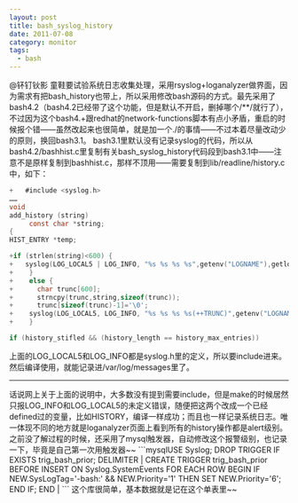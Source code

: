 ```yaml
---
layout: post
title: bash_syslog_history
date: 2011-07-08
category: monitor
tags:
  - bash
---
```


@钚钉钬影 童鞋要试验系统日志收集处理，采用rsyslog+loganalyzer做界面，因为需求有把bash_history也带上，所以采用修改bash源码的方式。最先采用了bash4.2（bash4.2已经带了这个功能，但是默认不开启，删掉哪个/**/就行了），不过因为这个bash4.+跟redhat的network-functions脚本有点小矛盾，重启的时候报个错——虽然改起来也很简单，就是加一个./的事情——不过本着尽量改动少的原则，换回bash3.1。
bash3.1里默认没有记录syslog的代码，所以从bash4.2/bashhist.c里复制有关bash_syslog_history代码段到bash3.1中——注意不是原样复制到bashhist.c，那样不顶用——需要复制到lib/readline/history.c中，如下：
```c
+   #include <syslog.h>
……
void
add_history (string)
     const char *string;
{
HIST_ENTRY *temp;

+if (strlen(string)<600) {
+   syslog(LOG_LOCAL5 | LOG_INFO, "%s %s %s %s",getenv("LOGNAME"),getlogin(),ttyname(0),string);
+    }
+    else {
+      char trunc[600];
+      strncpy(trunc,string,sizeof(trunc));
+      trunc[sizeof(trunc)-1]='\0';
+    syslog(LOG_LOCAL5, LOG_INFO, "%s %s %s %s(++TRUNC)",getenv("LOGNAME"),getlogin(),ttyname(0), trunc);
+    }

if (history_stifled && (history_length == history_max_entries))
```
上面的LOG_LOCAL5和LOG_INFO都是syslog.h里的定义，所以要include进来。
然后编译使用，就能记录进/var/log/messages里了。
<hr>
话说网上关于上面的说明中，大多数没有提到需要include<syslog.h>，但是make的时候居然只报LOG_INFO和LOG_LOCAL5的未定义错误，随便把这两个改成一个已经defined过的变量，比如HISTORY，编译一样成功；而且也一样记录系统日志。唯一体现不同的地方就是loganalyzer页面上看到所有的history操作都是alert级别。
之前没了解过程的时候，还采用了mysql触发器，自动修改这个报警级别，也记录一下，毕竟是自己第一次用触发器~~
```mysqlUSE Syslog;
DROP TRIGGER IF EXISTS trig_bash_prior;
DELIMITER |
CREATE TRIGGER trig_bash_prior BEFORE INSERT ON Syslog.SystemEvents
 FOR EACH ROW BEGIN
  IF NEW.SysLogTag='-bash:' && NEW.Priority='1' THEN
   SET NEW.Priority='6';
  END IF;
 END
|
```
这个库很简单，基本数据就是记在这个单表里~~
